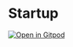 # Startup
[![Open in Gitpod](https://gitpod.io/button/open-in-gitpod.svg)](https://gitpod.io/#https://github.com/satheshsat/startup)
